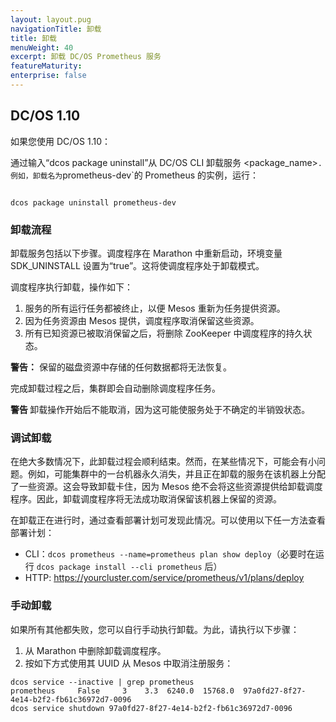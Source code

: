 ```yaml
---
layout: layout.pug
navigationTitle: 卸载
title: 卸载
menuWeight: 40
excerpt: 卸载 DC/OS Prometheus 服务
featureMaturity:
enterprise: false
---
```


## DC/OS 1.10

如果您使用 DC/OS 1.10：

通过输入“dcos package uninstall”从 DC/OS CLI 卸载服务 <package_name>`.
例如，卸载名为`prometheus-dev`的 Prometheus 的实例，运行：

```

dcos package uninstall prometheus-dev

```

### 卸载流程

卸载服务包括以下步骤。调度程序在 Marathon 中重新启动，环境变量  SDK_UNINSTALL 设置为“true”。这将使调度程序处于卸载模式。

调度程序执行卸载，操作如下：

 1. 服务的所有运行任务都被终止，以便 Mesos 重新为任务提供资源。
 1. 因为任务资源由 Mesos 提供，调度程序取消保留这些资源。
 1. 所有已知资源已被取消保留之后，将删除 ZooKeeper 中调度程序的持久状态。

<p class="message--warning"><strong>警告：</strong> 保留的磁盘资源中存储的任何数据都将无法恢复。</p>

完成卸载过程之后，集群即会自动删除调度程序任务。

<p class="message--warning"><strong>警告 </strong> 卸载操作开始后不能取消，因为这可能使服务处于不确定的半销毁状态。</p>

### 调试卸载

在绝大多数情况下，此卸载过程会顺利结束。然而，在某些情况下，可能会有小问题。例如，可能集群中的一台机器永久消失，并且正在卸载的服务在该机器上分配了一些资源。这会导致卸载卡住，因为 Mesos 绝不会将这些资源提供给卸载调度程序。因此，卸载调度程序将无法成功取消保留该机器上保留的资源。

在卸载正在进行时，通过查看部署计划可发现此情况。可以使用以下任一方法查看部署计划：

- CLI：`dcos prometheus --name=prometheus plan show deploy`（必要时在运行 `dcos package install --cli prometheus` 后）
- HTTP: https://yourcluster.com/service/prometheus/v1/plans/deploy

### 手动卸载 

如果所有其他都失败，您可以自行手动执行卸载。为此，请执行以下步骤：

1. 从 Marathon 中删除卸载调度程序。
1. 按如下方式使用其 UUID 从 Mesos 中取消注册服务：

```shell
dcos service --inactive | grep prometheus
prometheus     False     3    3.3  6240.0  15768.0  97a0fd27-8f27-4e14-b2f2-fb61c36972d7-0096
dcos service shutdown 97a0fd27-8f27-4e14-b2f2-fb61c36972d7-0096
```
